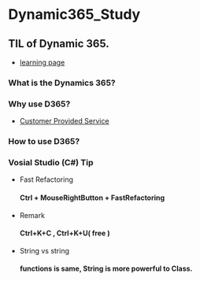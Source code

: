 # Dynamic365_Study

## TIL of Dynamic 365. 
- [learning page](https://docs.microsoft.com/ko-kr/learn/browse/?term=dynamic%20365)

### What is the Dynamics 365?

### Why use D365?
- [Customer Provided Service](https://github.com/LeeKangJin/Dynamic365_Study/blob/master/Dynamic_365_Lecture/Lecture4.md)
  
### How to use D365?



### Vosial Studio (C#) Tip

- Fast Refactoring
  #### Ctrl + MouseRightButton + FastRefactoring


- Remark
  #### Ctrl+K+C   , Ctrl+K+U( free )

- String vs string
  #### functions is same, String is more powerful to Class.

  